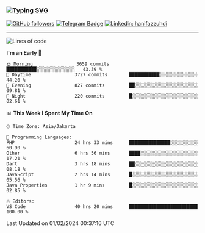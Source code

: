 ### [![Typing SVG](https://readme-typing-svg.herokuapp.com?font=lato&size=22&lines=Hi+There+👋)](https://git.io/typing-svg) 

[![GitHub followers](https://img.shields.io/github/followers/hanifazzuhdi?label=Follow&style=social)](https://github.com/hanifazzuhdi/?tab=follow) 
[![Telegram Badge](https://img.shields.io/badge/-hanif0198-blue?style=social&logo=telegram&link=https://www.t.me/hanif0198/)](https://www.t.me/hanif0198/) 
[![Linkedin: hanifazzuhdi](https://img.shields.io/badge/-hanifazzuhdi-blue?style=flat-square&logo=Linkedin&logoColor=white&link=https://www.linkedin.com/in/hanif-az-zuhdi-69688019b/)](https://www.linkedin.com/in/hanif-az-zuhdi-69688019b/) 

<hr/>

<!--START_SECTION:waka-->
![Lines of code](https://img.shields.io/badge/From%20Hello%20World%20I%27ve%20Written-44.6%20million%20lines%20of%20code-blue)

**I'm an Early 🐤** 

```text
🌞 Morning                3659 commits        ███████████░░░░░░░░░░░░░░   43.39 % 
🌆 Daytime                3727 commits        ███████████░░░░░░░░░░░░░░   44.20 % 
🌃 Evening                827 commits         ██░░░░░░░░░░░░░░░░░░░░░░░   09.81 % 
🌙 Night                  220 commits         █░░░░░░░░░░░░░░░░░░░░░░░░   02.61 % 
```


📊 **This Week I Spent My Time On** 

```text
🕑︎ Time Zone: Asia/Jakarta

💬 Programming Languages: 
PHP                      24 hrs 33 mins      ███████████████░░░░░░░░░░   60.90 % 
Other                    6 hrs 56 mins       ████░░░░░░░░░░░░░░░░░░░░░   17.21 % 
Dart                     3 hrs 18 mins       ██░░░░░░░░░░░░░░░░░░░░░░░   08.18 % 
JavaScript               2 hrs 14 mins       █░░░░░░░░░░░░░░░░░░░░░░░░   05.56 % 
Java Properties          1 hr 9 mins         █░░░░░░░░░░░░░░░░░░░░░░░░   02.85 % 

🔥 Editors: 
VS Code                  40 hrs 20 mins      █████████████████████████   100.00 % 
```


 Last Updated on 01/02/2024 00:37:16 UTC
<!--END_SECTION:waka-->
